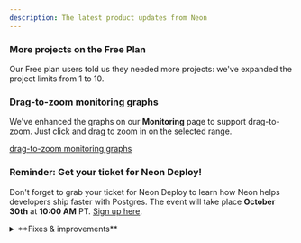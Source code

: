```yaml
---
description: The latest product updates from Neon
---
```


### More projects on the Free Plan

Our Free plan users told us they needed more projects: we've expanded the project limits from 1 to 10.



### Drag-to-zoom monitoring graphs

We've enhanced the graphs on our **Monitoring** page to support drag-to-zoom. Just click and drag to zoom in on the selected range.

[drag-to-zoom monitoring graphs](/docs/relnotes/drag-to-zoom.png)

### Reminder: Get your ticket for Neon Deploy!

Don't forget to grab your ticket for Neon Deploy to learn how Neon helps developers ship faster with Postgres. The event will take place **October 30th** at **10:00 AM** PT. [Sign up here](https://neon.tech/deploy).

<details>
<summary>**Fixes & improvements**</summary>

- The [Delete Project](https://api-docs.neon.tech/reference/deleteproject) API now returns a 404 Not Found response instead of a 200 OK response if the project has already been deleted. This is a potentially breaking change for applications that expect a 200 OK response for all delete operations, regardless of whether a project was actually deleted.
- We've released a new version of the Neon CLI, with the followign updates:
  - Removed the deprecated `set-primary` branch command
  - Removed the deprecated `--allow-list` and `--ip-primary-only` flags from the `project update` command
  - Removed the deprecated `--primary-only` flag from the `ip-allow` command
  - Added empty state messages for the `project list` command
- We updated the **Create support ticket** modal in the Neon Console to include a drop-down menu for selecting a personal account or organization.
- Fixed a lag issue with the **Create support ticket** modal.
- Enabled selecting a shared project in the **Create support ticket** modal account selector.
- Fixed an issue that prevented deleting a branch with a ephemeral compute endpoint that was created for performing a schema diff.
- Fixed an issue with the GitHub integration that prevented information in the integration drawer from being updated after performing an action in the drawer.
- Fixed an issue in the GitHub integration that permitted connecting to the same GitHub repository from different Neon projects, which would overwrite previously configured variables.
- When a collaborator is added as a member of an organization, that user is now removed as a collaborator from projects in the organization. Otherwise, the user would be both a collaborator and a member, which is redundant.

</details>

